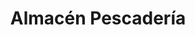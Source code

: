 ---
title: "Almacén Pescadería"
url: /ciudad-autonoma-de-buenos-aires/almacen-pescaderia/
shop: Lebensmittel
---